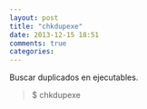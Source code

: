 ```yaml
---
layout: post
title: "chkdupexe"
date: 2013-12-15 18:51
comments: true
categories: 
---
```

Buscar duplicados en ejecutables.

>$ chkdupexe

